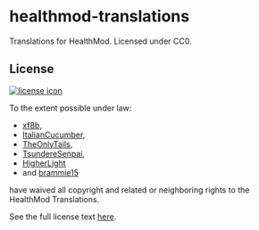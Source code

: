 # healthmod-translations

Translations for HealthMod. Licensed under CC0.

## License

[![license icon](https://licensebuttons.net/p/zero/1.0/88x31.png)](http://creativecommons.org/publicdomain/zero/1.0)

To the extent possible under law:
- [xf8b](https://github.com/xf8b/), 
- [ItalianCucumber](https://github.com/ItalianCucumber/),
- [TheOnlyTails](https://github.com/TheOnlyTails),
- [TsundereSenpai](https://github.com/TsundereSenpai),
- [HigherLight](https://github.com/HigherLight/)
- and [brammie15](https://github.com/brammie15/)

have waived all copyright and related or neighboring rights to the HealthMod Translations.

See the full license text [here](LICENSE.md).
